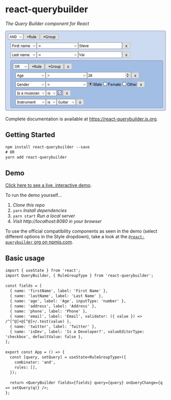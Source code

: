 # react-querybuilder

_The Query Builder component for React_

![Screenshot](../../_assets/screenshot.png)

Complete documentation is available at https://react-querybuilder.js.org.

## Getting Started

```shell
npm install react-querybuilder --save
# OR
yarn add react-querybuilder
```

## Demo

[Click here to see a live, interactive demo](https://react-querybuilder.js.org/react-querybuilder/).

<detail>
<summary>To run the demo yourself...</summary>

1. _Clone this repo_
2. `yarn` _Install dependencies_
3. `yarn start` _Run a local server_
4. _Visit http://localhost:8080 in your browser_

</detail>

To use the official compatibility components as seen in the demo (select different options in the Style dropdown), take a look at the [`@react-querybuilder` org on npmjs.com](https://www.npmjs.com/org/react-querybuilder).

## Basic usage

```tsx
import { useState } from 'react';
import QueryBuilder, { RuleGroupType } from 'react-querybuilder';

const fields = [
  { name: 'firstName', label: 'First Name' },
  { name: 'lastName', label: 'Last Name' },
  { name: 'age', label: 'Age', inputType: 'number' },
  { name: 'address', label: 'Address' },
  { name: 'phone', label: 'Phone' },
  { name: 'email', label: 'Email', validator: ({ value }) => /^[^@]+@[^@]+/.test(value) },
  { name: 'twitter', label: 'Twitter' },
  { name: 'isDev', label: 'Is a Developer?', valueEditorType: 'checkbox', defaultValue: false },
];

export const App = () => {
  const [query, setQuery] = useState<RuleGroupType>({
    combinator: 'and',
    rules: [],
  });

  return <QueryBuilder fields={fields} query={query} onQueryChange={q => setQuery(q)} />;
};
```
